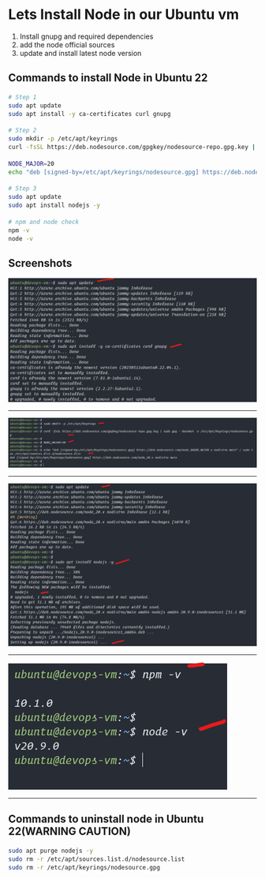 # Lets Install Node in our Ubuntu vm


1. Install gnupg and required dependencies
2. add the node official sources
3. update and install latest node version


## Commands to install Node in Ubuntu 22
```bash
# Step 1
sudo apt update
sudo apt install -y ca-certificates curl gnupg

# Step 2
sudo mkdir -p /etc/apt/keyrings
curl -fsSL https://deb.nodesource.com/gpgkey/nodesource-repo.gpg.key | sudo gpg --dearmor -o /etc/apt/keyrings/nodesource.gpg

NODE_MAJOR=20
echo "deb [signed-by=/etc/apt/keyrings/nodesource.gpg] https://deb.nodesource.com/node_$NODE_MAJOR.x nodistro main" | sudo tee /etc/apt/sources.list.d/nodesource.list

# Step 3
sudo apt update
sudo apt install nodejs -y

# npm and node check
npm -v
node -v

```

## Screenshots

![](img/node-install-01.png)
<hr>
  
![](img/node-install-02.png)
<hr>
  
![](img/node-install-03.png)
<hr>
  
![](img/node-install-04.png)
<hr>
  
## Commands to uninstall node in Ubuntu 22(WARNING CAUTION)

```bash
sudo apt purge nodejs -y
sudo rm -r /etc/apt/sources.list.d/nodesource.list
sudo rm -r /etc/apt/keyrings/nodesource.gpg
```
